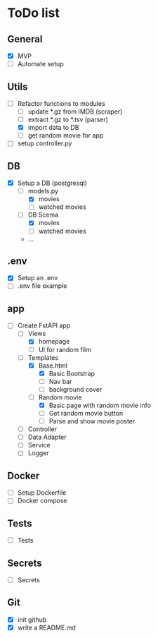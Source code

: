 # ToDo list

## General
- [x] MVP
- [ ] Automate setup

## Utils
- [ ] Refactor functions to modules
  - [ ] update *.gz from IMDB (scraper)
  - [ ] extract *.gz to *.tsv (parser)
  - [x] import data to DB
  - [ ] get random movie for app
- [ ] setup controller.py

## DB
- [x] Setup a DB (postgresql)
  - [ ] models.py
    - [x] movies
    - [ ] watched movies
  - [ ] DB Scema
    - [x] movies
    - [ ] watched movies
  - ...

## .env
- [x] Setup an .env
- [ ] .env file example

## app
- [ ] Create FstAPI app
  - [ ] Views
    - [x] homepage
    - [ ] UI for random film
  - [ ] Templates 
    - [x] Base.html
      - [x] Basic Bootstrap
      - [ ] Nav bar
      - [ ] background cover
    - [ ] Random movie
      - [x] Basic page with random movie info
      - [ ] Get random movie button
      - [ ] Parse and show movie poster
  - [ ] Controller
  - [ ] Data Adapter
  - [ ] Service
  - [ ] Logger

## Docker
- [ ] Setup Dockerfile
- [ ] Docker compose

## Tests
- [ ] Tests

## Secrets
- [ ] Secrets

## Git
- [x] init github
- [x] write a README.md